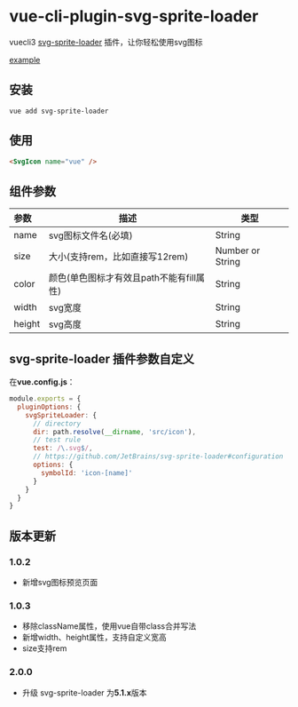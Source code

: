 # vue-cli-plugin-svg-sprite-loader

vuecli3 [svg-sprite-loader](https://github.com/kisenka/svg-sprite-loader) 插件，让你轻松使用svg图标

[example](https://github.com/shooterRao/vue-cli-plugin-svg-sprite-loader-example)

## 安装

```
vue add svg-sprite-loader
```

## 使用

```html
<SvgIcon name="vue" />
```

## 组件参数

|参数|描述|类型|
|:---|---|---|
|name|svg图标文件名(必填)|String|
|size|大小(支持rem，比如直接写12rem)|Number or String|
|color|颜色(单色图标才有效且path不能有fill属性)|String|
|width|svg宽度|String|
|height|svg高度|String|

## svg-sprite-loader 插件参数自定义

在**vue.config.js**：

```javascript
module.exports = {
  pluginOptions: {
    svgSpriteLoader: {
      // directory
      dir: path.resolve(__dirname, 'src/icon'),
      // test rule
      test: /\.svg$/,
      // https://github.com/JetBrains/svg-sprite-loader#configuration
      options: {
        symbolId: 'icon-[name]'
      }
    }
  }
}
```

## 版本更新

### 1.0.2

- 新增svg图标预览页面

### 1.0.3

- 移除className属性，使用vue自带class合并写法
- 新增width、height属性，支持自定义宽高
- size支持rem

### 2.0.0

- 升级 svg-sprite-loader 为**5.1.x**版本
